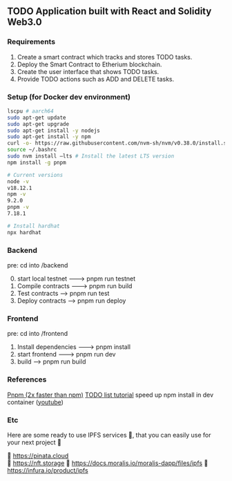 ## TODO Application built with React and Solidity Web3.0

### Requirements
1. Create a smart contract which tracks and stores TODO tasks.
2. Deploy the Smart Contract to Etherium blockchain.
3. Create the user interface that shows TODO tasks.
4. Provide TODO actions such as ADD and DELETE tasks.


### Setup (for Docker dev environment)
```sh
lscpu # aarch64
sudo apt-get update
sudo apt-get upgrade
sudo apt-get install -y nodejs
sudo apt-get install -y npm
curl -o- https://raw.githubusercontent.com/nvm-sh/nvm/v0.38.0/install.sh | bash # install nvm
source ~/.bashrc
sudo nvm install –lts # Install the latest LTS version
npm install -g pnpm

# Current versions
node -v
v18.12.1
npm -v
9.2.0
pnpm -v
7.18.1

# Install hardhat
npx hardhat
```


### Backend
pre: cd into /backend

0) start local testnet ---> pnpm run testnet
1) Compile contracts ---> pnpm run build
2) Test contracts -->     pnpm run test
3) Deploy contracts -->   pnpm run deploy

### Frontend
pre: cd into /frontend

1) Install dependencies ---> pnpm install
2) start frontend ---> pnpm run dev
3) build --> pnpm run build

### References
[Pnpm (2x faster than npm)](https://pnpm.io/installation)
[TODO list tutorial](https://www.youtube.com/watch?v=ZCwTeMi4uoc&t=137s)
speed up npm install in dev container ([youtube](https://www.youtube.com/watch?v=iDdJWIPRUx4))


### Etc
Here are some ready to use IPFS services 📡, that you can easily use for your next project 🚀

🔗 https://pinata.cloud  
🔗 https://nft.storage 
🔗 https://docs.moralis.io/moralis-dapp/files/ipfs
🔗 https://infura.io/product/ipfs 
